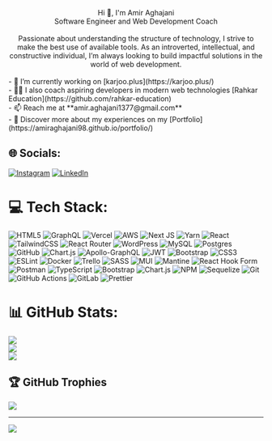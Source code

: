 <div align="center">
Hi 👋, I'm Amir Aghajani<br>Software Engineer and Web Development Coach<br><br>  Passionate about understanding the structure of technology, I strive to make the best use of available tools. As an introverted, intellectual, and constructive individual, I’m always looking to build impactful solutions in the world of web development.<br> </div>
<br>- 🔭 I’m currently working on [karjoo.plus](https://karjoo.plus/)<br>- 🧑‍🏫 I also coach aspiring developers in modern web technologies [Rahkar Education](https://github.com/rahkar-education)<br>- 📫 Reach me at **amir.aghajani1377@gmail.com**<br>- 📄 Discover more about my experiences on my [Portfolio](https://amiraghajani98.github.io/portfolio/)<br>


## 🌐 Socials:
[![Instagram](https://img.shields.io/badge/Instagram-%23E4405F.svg?logo=Instagram&logoColor=white)](https://instagram.com/https://www.instagram.com/amiir_aghajani98/profilecard/?igsh=MWF0ZjdtbXA0bDRubA==) [![LinkedIn](https://img.shields.io/badge/LinkedIn-%230077B5.svg?logo=linkedin&logoColor=white)](https://linkedin.com/in/https://www.linkedin.com/in/amir-aghajani/) 

# 💻 Tech Stack:
![HTML5](https://img.shields.io/badge/html5-%23E34F26.svg?style=plastic&logo=html5&logoColor=white) ![GraphQL](https://img.shields.io/badge/-GraphQL-E10098?style=plastic&logo=graphql&logoColor=white) ![Vercel](https://img.shields.io/badge/vercel-%23000000.svg?style=plastic&logo=vercel&logoColor=white) ![AWS](https://img.shields.io/badge/AWS-%23FF9900.svg?style=plastic&logo=amazon-aws&logoColor=white) ![Next JS](https://img.shields.io/badge/Next-black?style=plastic&logo=next.js&logoColor=white) ![Yarn](https://img.shields.io/badge/yarn-%232C8EBB.svg?style=plastic&logo=yarn&logoColor=white) ![React](https://img.shields.io/badge/react-%2320232a.svg?style=plastic&logo=react&logoColor=%2361DAFB) ![TailwindCSS](https://img.shields.io/badge/tailwindcss-%2338B2AC.svg?style=plastic&logo=tailwind-css&logoColor=white) ![React Router](https://img.shields.io/badge/React_Router-CA4245?style=plastic&logo=react-router&logoColor=white) ![WordPress](https://img.shields.io/badge/WordPress-%23117AC9.svg?style=plastic&logo=WordPress&logoColor=white) ![MySQL](https://img.shields.io/badge/mysql-4479A1.svg?style=plastic&logo=mysql&logoColor=white) ![Postgres](https://img.shields.io/badge/postgres-%23316192.svg?style=plastic&logo=postgresql&logoColor=white) ![GitHub](https://img.shields.io/badge/github-%23121011.svg?style=plastic&logo=github&logoColor=white) ![Chart.js](https://img.shields.io/badge/chart.js-F5788D.svg?style=plastic&logo=chart.js&logoColor=white) ![Apollo-GraphQL](https://img.shields.io/badge/-ApolloGraphQL-311C87?style=plastic&logo=apollo-graphql) ![JWT](https://img.shields.io/badge/JWT-black?style=plastic&logo=JSON%20web%20tokens) ![Bootstrap](https://img.shields.io/badge/bootstrap-%238511FA.svg?style=plastic&logo=bootstrap&logoColor=white) ![CSS3](https://img.shields.io/badge/css3-%231572B6.svg?style=plastic&logo=css3&logoColor=white) ![ESLint](https://img.shields.io/badge/ESLint-4B3263?style=plastic&logo=eslint&logoColor=white) ![Docker](https://img.shields.io/badge/docker-%230db7ed.svg?style=plastic&logo=docker&logoColor=white) ![Trello](https://img.shields.io/badge/Trello-%23026AA7.svg?style=plastic&logo=Trello&logoColor=white) ![SASS](https://img.shields.io/badge/SASS-hotpink.svg?style=plastic&logo=SASS&logoColor=white) ![MUI](https://img.shields.io/badge/MUI-%230081CB.svg?style=plastic&logo=mui&logoColor=white) ![Mantine](https://img.shields.io/badge/Mantine-ffffff?style=plastic&logo=Mantine&logoColor=339af0) ![React Hook Form](https://img.shields.io/badge/React%20Hook%20Form-%23EC5990.svg?style=plastic&logo=reacthookform&logoColor=white) ![Postman](https://img.shields.io/badge/Postman-FF6C37?style=plastic&logo=postman&logoColor=white) ![TypeScript](https://img.shields.io/badge/typescript-%23007ACC.svg?style=plastic&logo=typescript&logoColor=white) ![Bootstrap](https://img.shields.io/badge/bootstrap-%238511FA.svg?style=plastic&logo=bootstrap&logoColor=white) ![Chart.js](https://img.shields.io/badge/chart.js-F5788D.svg?style=plastic&logo=chart.js&logoColor=white) ![NPM](https://img.shields.io/badge/NPM-%23CB3837.svg?style=plastic&logo=npm&logoColor=white) ![Sequelize](https://img.shields.io/badge/Sequelize-52B0E7?style=plastic&logo=Sequelize&logoColor=white) ![Git](https://img.shields.io/badge/git-%23F05033.svg?style=plastic&logo=git&logoColor=white) ![GitHub Actions](https://img.shields.io/badge/github%20actions-%232671E5.svg?style=plastic&logo=githubactions&logoColor=white) ![GitLab](https://img.shields.io/badge/gitlab-%23181717.svg?style=plastic&logo=gitlab&logoColor=white) ![Prettier](https://img.shields.io/badge/prettier-%23F7B93E.svg?style=plastic&logo=prettier&logoColor=black) 

# 📊 GitHub Stats:
![](https://github-readme-stats.vercel.app/api?username=AmirAghajani98&theme=nightowl&hide_border=false&include_all_commits=true&count_private=true)<br/>
![](https://github-readme-streak-stats.herokuapp.com/?user=AmirAghajani98&theme=nightowl&hide_border=false)<br/>
![](https://github-readme-stats.vercel.app/api/top-langs/?username=AmirAghajani98&theme=nightowl&hide_border=false&include_all_commits=true&count_private=true&layout=compact)

## 🏆 GitHub Trophies
![](https://github-profile-trophy.vercel.app/?username=AmirAghajani98&theme=algolia&no-frame=true&no-bg=true&margin-w=4)

---
[![](https://visitcount.itsvg.in/api?id=AmirAghajani98&icon=0&color=11)](https://visitcount.itsvg.in)

